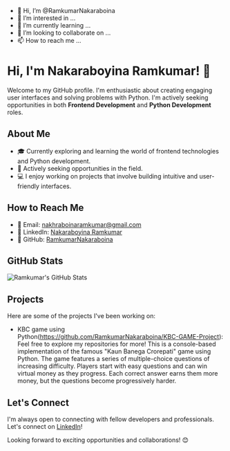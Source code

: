 - 👋 Hi, I’m @RamkumarNakaraboina
- 👀 I’m interested in ...
- 🌱 I’m currently learning ...
- 💞️ I’m looking to collaborate on ...
- 📫 How to reach me ...

# Hi, I'm Nakaraboyina Ramkumar! 👋

Welcome to my GitHub profile. I'm enthusiastic about creating engaging user interfaces and solving problems with Python. I'm actively seeking opportunities in both **Frontend Development** and **Python Development** roles.

## About Me

- 🎓 Currently exploring and learning the world of frontend technologies and Python development.
- 💼 Actively seeking opportunities in the field.
- 💻 I enjoy working on projects that involve building intuitive and user-friendly interfaces.

## How to Reach Me

- 📧 Email: [nakhraboinaramkumar@gmail.com](mailto:nakhraboinaramkumar@gmail.com)
- 🔗 LinkedIn: [Nakaraboyina Ramkumar](https://www.linkedin.com/in/nakaraboyina-ram-kumar/)
- 📂 GitHub: [RamkumarNakaraboina](https://github.com/RamkumarNakaraboina)

## GitHub Stats

![Ramkumar's GitHub Stats](https://github-readme-stats.vercel.app/api?username=RamkumarNakaraboina&show_icons=true&theme=radical)

## Projects

Here are some of the projects I've been working on:

- KBC game using Python(https://github.com/RamkumarNakaraboina/KBC-GAME-Project): Feel free to explore my repositories for more! This is a console-based implementation of the famous "Kaun Banega Crorepati" game using Python. The game features a series of multiple-choice questions of increasing difficulty. Players start with easy questions and can win virtual money as they progress. Each correct answer earns them more money, but the questions become progressively harder.

## Let's Connect

I'm always open to connecting with fellow developers and professionals. Let's connect on [LinkedIn](https://www.linkedin.com/in/nakaraboyina-ram-kumar/)!

Looking forward to exciting opportunities and collaborations! 😊
